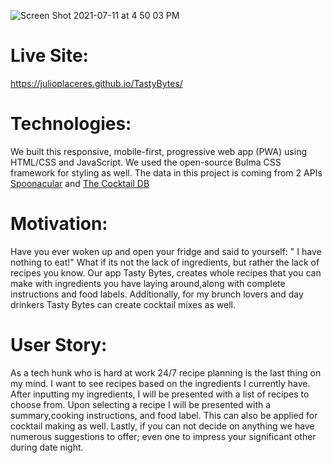 






![Screen Shot 2021-07-11 at 4 50 03 PM](https://user-images.githubusercontent.com/85806673/125209702-b0770b80-e268-11eb-86a9-0aeeb9f1c91b.jpg)








# Live Site:
https://julioplaceres.github.io/TastyBytes/

# Technologies:
We built this responsive, mobile-first, progressive web app (PWA) using HTML/CSS and JavaScript. We used the open-source Bulma CSS framework for styling as well. The data in this project is coming from 2 APIs [Spoonacular](https://rapidapi.com/spoonacular/api/recipe-food-nutrition/) and [The Cocktail DB](https://rapidapi.com/thecocktaildb/api/the-cocktail-db/)


# Motivation:
Have you ever woken up and open your fridge and said to yourself: " I have nothing to eat!" What if its not the lack of ingredients, but rather the lack of recipes you know. Our app Tasty Bytes, creates whole recipes that you can make with ingredients you have laying around,along with complete instructions and food labels. Additionally, for my brunch lovers and day drinkers Tasty Bytes can create cocktail mixes as well.

# User Story:
As a tech hunk who is hard at work 24/7 recipe planning is the last thing on my mind. I want to see recipes based on the ingredients I currently have. After inputting my ingredients, I will be presented with a list of recipes to choose from. Upon selecting a recipe I will be presented with a summary,cooking instructions, and food label. This can also be applied for cocktail making as well. Lastly, if you can not decide on anything we have numerous suggestions to offer; even one to impress your significant other during date night.
